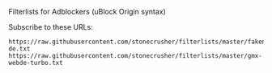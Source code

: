 Filterlists for Adblockers (uBlock Origin syntax)

Subscribe to these URLs:
```
https://raw.githubusercontent.com/stonecrusher/filterlists/master/fakenews-de.txt
https://raw.githubusercontent.com/stonecrusher/filterlists/master/gmx-webde-turbo.txt
```
